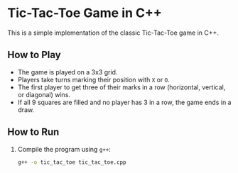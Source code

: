 # Tic-Tac-Toe Game in C++

This is a simple implementation of the classic Tic-Tac-Toe game in C++.

## How to Play
- The game is played on a 3x3 grid.
- Players take turns marking their position with `X` or `O`.
- The first player to get three of their marks in a row (horizontal, vertical, or diagonal) wins.
- If all 9 squares are filled and no player has 3 in a row, the game ends in a draw.

## How to Run
1. Compile the program using `g++`:
   ```bash
   g++ -o tic_tac_toe tic_tac_toe.cpp
